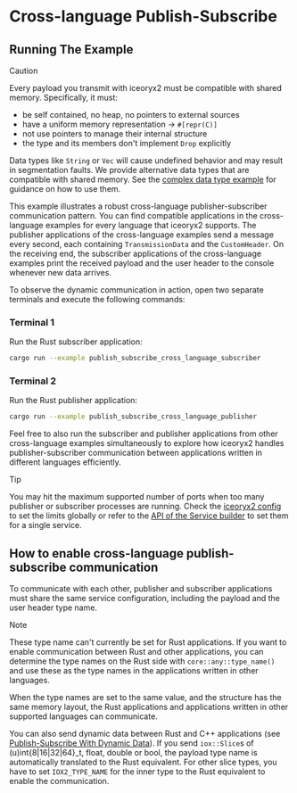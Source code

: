 # Cross-language Publish-Subscribe

## Running The Example

> [!CAUTION]
> Every payload you transmit with iceoryx2 must be compatible with shared
> memory. Specifically, it must:
>
> * be self contained, no heap, no pointers to external sources
> * have a uniform memory representation -> `#[repr(C)]`
> * not use pointers to manage their internal structure
> * the type and its members don't implement `Drop` explicitly
>
> Data types like `String` or `Vec` will cause undefined behavior and may
> result in segmentation faults. We provide alternative data types that are
> compatible with shared memory. See the
> [complex data type example](../complex_data_types) for guidance on how to
> use them.

This example illustrates a robust cross-language publisher-subscriber
communication pattern. You can find compatible applications in the
cross-language examples for every language that iceoryx2 supports. The publisher
applications of the cross-language examples send a message every second, each
containing `TransmissionData` and the `CustomHeader`. On the receiving end, the
subscriber applications of the cross-language examples print the received
payload and the user header to the console whenever new data arrives.

To observe the dynamic communication in action, open two separate terminals and
execute the following commands:

### Terminal 1

Run the Rust subscriber application:

```sh
cargo run --example publish_subscribe_cross_language_subscriber
```

### Terminal 2

Run the Rust publisher application:

```sh
cargo run --example publish_subscribe_cross_language_publisher
```

Feel free to also run the subscriber and publisher applications from other
cross-language examples simultaneously to explore how iceoryx2 handles
publisher-subscriber communication between applications written in different
languages efficiently.

> [!TIP]
> You may hit the maximum supported number of ports when too many publisher or
> subscriber processes are running. Check the [iceoryx2 config](../../../config)
> to set the limits globally or refer to the
> [API of the Service builder](https://docs.rs/iceoryx2/latest/iceoryx2/service/index.html)
> to set them for a single service.

## How to enable cross-language publish-subscribe communication

To communicate with each other, publisher and subscriber applications must share
the same service configuration, including the payload and the user header type
name.

> [!NOTE]
> These type name can't currently be set for Rust applications. If you want to
> enable communication between Rust and other applications, you can determine
> the type names on the Rust side with `core::any::type_name()` and use these as
> the type names in the applications written in other languages.

When the type names are set to the same value, and the structure has the same
memory layout, the Rust applications and applications written in other supported
languages can communicate.

You can also send dynamic data between Rust and C++ applications (see
[Publish-Subscribe With Dynamic Data](../publish_subscribe_dynamic_data)). If
you send `iox::Slice`s of (u)int{8|16|32|64}_t, float, double or bool, the
payload type name is automatically translated to the Rust equivalent. For other
slice types, you have to set `IOX2_TYPE_NAME` for the inner type to the Rust
equivalent to enable the communication.
